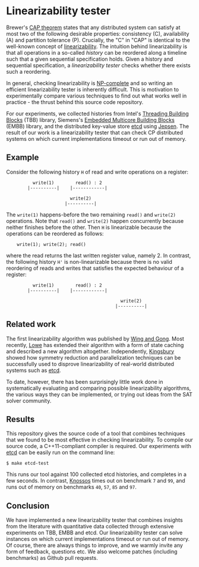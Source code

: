 # Linearizability tester

Brewer's [CAP theorem][CAP] states that any distributed system can satisfy at most two
of the following desirable properties: consistency (C), availability (A) and partition
tolerance (P). Crucially, the "C" in "CAP" is identical to the well-known concept of
[linearizability][linearizability]. The intuition behind linearizability is that all
operations in a so-called <em>history</em> can be reordered along a timeline such that
a given sequential specification holds. Given a history and sequential specification,
a <em>linearizability tester</em> checks whether there exists such a reordering.

In general, checking linearizability is [NP-complete][NP-complete] and so writing an
efficient linearizability tester is inherently difficult. This is motivation to
experimentally compare various techniques to find out what works well in practice -
the thrust behind this source code repository.

For our experiments, we collected histories from Intel's [Threading Building Blocks][TBB]
(TBB) library, Siemens's [Embedded Multicore Building Blocks][EMBB] (EMBB) library, and
the distributed key-value store [etcd][etcd] using [Jepsen][Jepsen]. The result of our
work is a linearizability tester that can check CP distributed systems on which current
implementations timeout or run out of memory.

## Example

Consider the following history `H` of read and write operations on a register:

```
          write(1)        read() : 2      
        |----------|    |------------|

                        write(2)
                      |----------|
```

The `write(1)` happens-before the two remaining `read()` and `write(2)` operations.
Note that `read()` and `write(2)` happen concurrently because neither finishes before
the other. Then `H` is linearizable because the operations can be reordered as follows:

        write(1); write(2); read()

where the read returns the last written register value, namely 2. In contrast, the
following history `H'` is non-linearizable because there is no valid reordering of
reads and writes that satisfies the expected behaviour of a register:

```
          write(1)        read() : 2      
        |----------|    |------------|

                                           write(2)
                                         |----------|
```

## Related work 

The first linearizability algorithm was published by [Wing and Gong][WG1993]. Most
recently, [Lowe][L2014] has extended their algorithm with a form of state caching
and described a new algorithm altogether. Independently, [Kingsbury][K2014] showed
how symmetry reduction and parallelization techniques can be successfully used to
disprove linearizability of real-world distributed systems such as [etcd][etcd].

To date, however, there has been surprisingly little work done in systematically
evaluating and comparing possible linearizability algorithms, the various ways
they can be implemented, or trying out ideas from the SAT solver community.

## Results

This repository gives the source code of a tool that combines techniques that we
found to be most effective in checking linearizability. To compile our source code,
a C++11-compliant compiler is required. Our experiments with [etcd][etcd] can be
easily run on the command line:

    $ make etcd-test 

This runs our tool against 100 collected etcd histories, and completes in a few
seconds. In contrast, [Knossos][Knossos] times out on benchmark `7` and `99`, and
runs out of memory on benchmarks `40`, `57`, `85` and `97`.

## Conclusion

We have implemented a new linearizability tester that combines insights from the
literature with quantitative data collected through extensive experiments on TBB,
EMBB and etcd. Our linearizability tester can solve instances on which current
implementations timeout or run out of memory. Of course, there are always things
to improve, and we warmly invite any form of feedback, questions etc. We also
welcome patches (including benchmarks) as Github pull requests.

[CAP]: http://en.wikipedia.org/wiki/CAP_theorem
[linearizability]: http://dl.acm.org/citation.cfm?id=78972
[NP-complete]: http://en.wikipedia.org/wiki/NP-complete

[WG1993]: http://dl.acm.org/citation.cfm?id=163525
[L2014]: http://www.cs.ox.ac.uk/people/gavin.lowe/LinearizabiltyTesting/
[K2014]: https://aphyr.com/posts/314-computational-techniques-in-knossos

[etcd]: https://github.com/coreos/etcd
[TBB]: https://www.threadingbuildingblocks.org/
[EMBB]: https://github.com/siemens/embb
[Knossos]: https://github.com/aphyr/knossos
[Jepsen]: https://github.com/aphyr/jepsen
